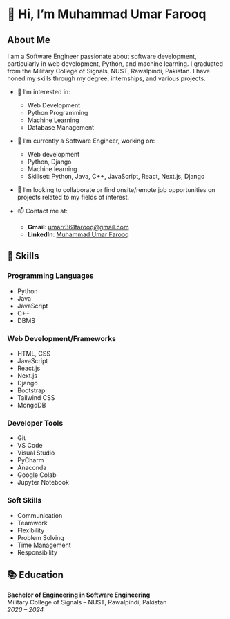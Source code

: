 # 👋 Hi, I’m Muhammad Umar Farooq

## About Me

I am a Software Engineer passionate about software development, particularly in web development, Python, and machine learning. I graduated from the Military College of Signals, NUST, Rawalpindi, Pakistan. I have honed my skills through my degree, internships, and various projects.

- 👀 I’m interested in:
  - Web Development
  - Python Programming
  - Machine Learning
  - Database Management

- 🌱 I’m currently a Software Engineer, working on:
  - Web development
  - Python, Django
  - Machine learning
  - Skillset: Python, Java, C++, JavaScript, React, Next.js, Django

- 💞️ I’m looking to collaborate or find onsite/remote job opportunities on projects related to my fields of interest.

- 📫 Contact me at:
  - **Gmail**: umarr361farooq@gmail.com
  - **LinkedIn**: [Muhammad Umar Farooq](https://www.linkedin.com/in/m-umar-farooq-24h)

## 🔧 Skills

### Programming Languages
- Python
- Java
- JavaScript
- C++
- DBMS

### Web Development/Frameworks
- HTML, CSS
- JavaScript
- React.js
- Next.js
- Django
- Bootstrap
- Tailwind CSS
- MongoDB

### Developer Tools
- Git
- VS Code
- Visual Studio
- PyCharm
- Anaconda
- Google Colab
- Jupyter Notebook

### Soft Skills
- Communication
- Teamwork
- Flexibility
- Problem Solving
- Time Management
- Responsibility

## 📚 Education

**Bachelor of Engineering in Software Engineering**  
Military College of Signals – NUST, Rawalpindi, Pakistan  
*2020 – 2024*
